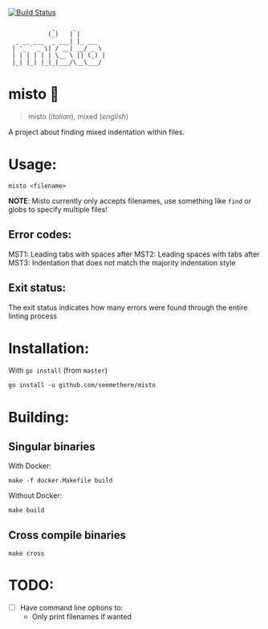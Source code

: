 [![Build Status](https://travis-ci.org/seemethere/misto.svg?branch=master)](https://travis-ci.org/seemethere/misto)

```
            _     _
           (_)   | |
  _ __ ___  _ ___| |_ ___
 | '_ ` _ \| / __| __/ _ \
 | | | | | | \__ \ || (_) |
 |_| |_| |_|_|___/\__\___/
```

# misto :eyes:
> misto (*italian*), mixed (*english*)

A project about finding mixed indentation within files.

# Usage:

```shell
misto <filename>
```

**NOTE**: Misto currently only accepts filenames, use something like `find` or globs
to specify multiple files!

## Error codes:
MST1: Leading tabs with spaces after
MST2: Leading spaces with tabs after
MST3: Indentation that does not match the majority indentation style

## Exit status:
The exit status indicates how many errors were found through the entire linting process

# Installation:

With `go install` (from `master`)
```
go install -u github.com/seemethere/misto
```

# Building:

## Singular binaries

With Docker:
```
make -f docker.Makefile build
```

Without Docker:
```
make build
```

## Cross compile binaries

```
make cross
```

# TODO:

* [  ] Have command line options to:
  * Only print filenames if wanted
